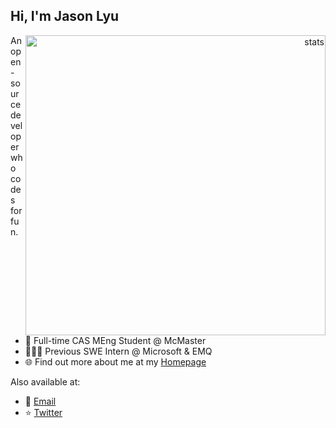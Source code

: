## Hi, I'm Jason Lyu

<a href="#stats" align="right">
  <picture>
    <source
      srcset="./stats/github_dark.svg" media="(prefers-color-scheme: dark)"
    />
    <source
      srcset="./stats/default.svg" media="(prefers-color-scheme: light), (prefers-color-scheme: no-preference)"
    />
    <img align="right" alt="stats" width="480px"/>
  </picture>
</a>

<!-- <a href="#stats" align="right">
  <picture>
    <source 
      srcset="https://github-readme-stats-x.vercel.app/api?username=xjasonlyu&show_icons=true&count_private=true&hide_border=true&include_all_commits=true&theme=github_dark"
      media="(prefers-color-scheme: dark)"
    />
    <source
      srcset="https://github-readme-stats-x.vercel.app/api?username=xjasonlyu&show_icons=true&count_private=true&hide_border=true&include_all_commits=true&theme=default"
      media="(prefers-color-scheme: light), (prefers-color-scheme: no-preference)"
    />
    <img align="right" alt="stats" width="480px"/>
  </picture>
</a> -->

<!-- <img align="right" src="https://github-readme-stats-x.vercel.app/api?username=xjasonlyu&show_icons=true&count_private=true&hide_border=true&include_all_commits=true" alt="stats" width="480px"> -->

An open-source developer who codes for fun.

- 🏫 Full-time CAS MEng Student @ McMaster
- 👨🏻‍💻 Previous SWE Intern @ Microsoft & EMQ
- 🌐 Find out more about me at my [Homepage](https://12x.me/)

Also available at:

- 📧 [Email](mailto:xjasonlyu@gmail.com)
- ⭐️ [Twitter](https://twitter.com/xjasonlyu)
